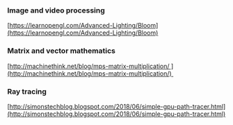 ### Image and video processing
 
[https://learnopengl.com/Advanced-Lighting/Bloom](https://learnopengl.com/Advanced-Lighting/Bloom)


### Matrix and vector mathematics

[http://machinethink.net/blog/mps-matrix-multiplication/ ](http://machinethink.net/blog/mps-matrix-multiplication/) 

### Ray tracing

[http://simonstechblog.blogspot.com/2018/06/simple-gpu-path-tracer.html](http://simonstechblog.blogspot.com/2018/06/simple-gpu-path-tracer.html)
